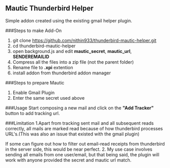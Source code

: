 ## Mautic Thunderbird Helper

Simple addon created using the existing gmail helper plugin.

###Steps to make Add-On
1. git clone https://github.com/nithin933/thunderbird-mautic-helper.git
2. cd thunderbird-mautic-helper
3. open background.js and edit **mautic_secret**, **mautic_url**, **SENDEREMAILID**
4. Compress all the files into a zip file (not the parent folder)
5. Rename file to **.xpi** extention
6. install addon from thunderbird addon manager

###Steps to prepare Mautic
1. Enable Gmail Plugin
2. Enter the same secret used above


###Usage
Start composing a new mail and click on the **"Add Tracker"** button to add tracking url.

###Limitation
1.Apart from tracking sent mail and all subsequent reads correctly, all mails are marked read because of how thunderbird processes URL's.(This was also an issue that existed with the gmail plugin)

If some can figure out how to filter out email-read receipts from thunderbird in the server side, this would be near perfect.
2. My use case involves sending all emails from one user/email, but that being said, the plugin will work with anyone provided the secret and mautic url match.